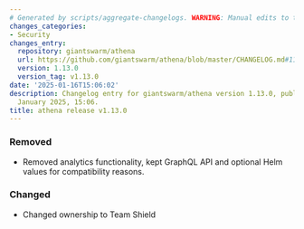 ```yaml
---
# Generated by scripts/aggregate-changelogs. WARNING: Manual edits to this files will be overwritten.
changes_categories:
- Security
changes_entry:
  repository: giantswarm/athena
  url: https://github.com/giantswarm/athena/blob/master/CHANGELOG.md#1130---2025-01-16
  version: 1.13.0
  version_tag: v1.13.0
date: '2025-01-16T15:06:02'
description: Changelog entry for giantswarm/athena version 1.13.0, published on 16
  January 2025, 15:06.
title: athena release v1.13.0
---
```


### Removed
- Removed analytics functionality, kept GraphQL API and optional Helm values for compatibility reasons.
### Changed
- Changed ownership to Team Shield
